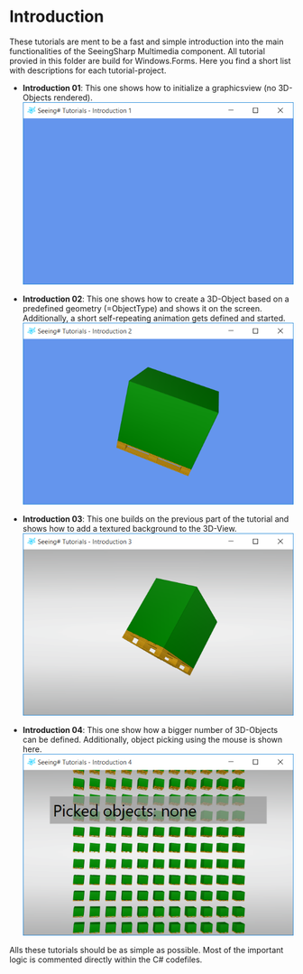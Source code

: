 # Introduction
These tutorials are ment to be a fast and simple introduction into the main 
functionalities of the SeeingSharp Multimedia component. All tutorial provied
in this folder are build for Windows.Forms. Here you find a short list
with descriptions for each tutorial-project.

* __Introduction 01__: This one shows how to initialize a graphicsview 
(no 3D-Objects rendered).
![alt tag](../Misc/Screenshots/tutorials.introduction01.png)

* __Introduction 02__: This one shows how to create a 3D-Object based
on a predefined geometry (=ObjectType) and shows it on the screen. 
Additionally, a short self-repeating animation gets defined and started.
![alt tag](../Misc/Screenshots/tutorials.introduction02.png)

* __Introduction 03__: This one builds on the previous part of the tutorial
and shows how to add a textured background to the 3D-View.
![alt tag](../Misc/Screenshots/tutorials.introduction03.png)

* __Introduction 04__: This one show how a bigger number of 3D-Objects
can be defined. Additionally, object picking using the mouse is shown
here.
![alt tag](../Misc/Screenshots/tutorials.introduction04.png)

Alls these tutorials should be as simple as possible. Most of the important
logic is commented directly within the C# codefiles.

